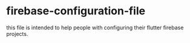 # firebase-configuration-file
this file is intended to help people with configuring their flutter firebase projects.
